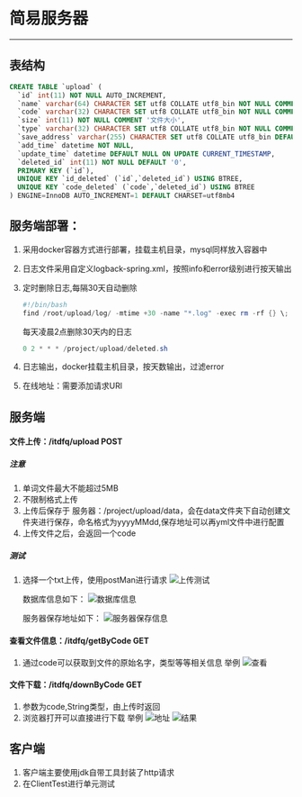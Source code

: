 # 简易服务器
---
## 表结构

```sql
CREATE TABLE `upload` (
  `id` int(11) NOT NULL AUTO_INCREMENT,
  `name` varchar(64) CHARACTER SET utf8 COLLATE utf8_bin NOT NULL COMMENT '文件名字',
  `code` varchar(32) CHARACTER SET utf8 COLLATE utf8_bin NOT NULL COMMENT 'UUID',
  `size` int(11) NOT NULL COMMENT '文件大小',
  `type` varchar(32) CHARACTER SET utf8 COLLATE utf8_bin NOT NULL COMMENT '文件类型',
  `save_address` varchar(255) CHARACTER SET utf8 COLLATE utf8_bin DEFAULT NULL COMMENT '文件保存地址',
  `add_time` datetime NOT NULL,
  `update_time` datetime DEFAULT NULL ON UPDATE CURRENT_TIMESTAMP,
  `deleted_id` int(11) NOT NULL DEFAULT '0',
  PRIMARY KEY (`id`),
  UNIQUE KEY `id_deleted` (`id`,`deleted_id`) USING BTREE,
  UNIQUE KEY `code_deleted` (`code`,`deleted_id`) USING BTREE
) ENGINE=InnoDB AUTO_INCREMENT=1 DEFAULT CHARSET=utf8mb4
```

## 服务端部署：

 1. 采用docker容器方式进行部署，挂载主机目录，mysql同样放入容器中
 2. 日志文件采用自定义logback-spring.xml，按照info和error级别进行按天输出
 3. 定时删除日志,每隔30天自动删除

	```powershell
	#!/bin/bash
	find /root/upload/log/ -mtime +30 -name "*.log" -exec rm -rf {} \;
	```

	 每天凌晨2点删除30天内的日志

	```powershell
	0 2 * * * /project/upload/deleted.sh
	```

4. 日志输出，docker挂载主机目录，按天数输出，过滤error
5. 在线地址：需要添加请求URl

## 服务端
#### 文件上传：/itdfq/upload  POST
##### 注意
 

 1. 单词文件最大不能超过5MB
 2. 不限制格式上传
 3. 上传后保存于 服务器：/project/upload/data，会在data文件夹下自动创建文件夹进行保存，命名格式为yyyyMMdd,保存地址可以再yml文件中进行配置
 4. 上传文件之后，会返回一个code

##### 测试

 1. 选择一个txt上传，使用postMan进行请求
![上传测试](https://img-blog.csdnimg.cn/50077164004a49dfa1281c46e97b7a74.png?x-oss-process=image/watermark,type_d3F5LXplbmhlaQ,shadow_50,text_Q1NETiBASVRkZnE=,size_20,color_FFFFFF,t_70,g_se,x_16)

	数据库信息如下：
![数据库信息](https://img-blog.csdnimg.cn/82db5f581fe0453eb30be171191cc238.png)

	服务器保存地址如下：
![服务器保存信息](https://img-blog.csdnimg.cn/fb190795d4a44618ad6a68334f721615.png)

#### 查看文件信息：/itdfq/getByCode  GET
1. 通过code可以获取到文件的原始名字，类型等等相关信息
举例
![查看](https://img-blog.csdnimg.cn/e0353b0a278c4856b8aa965af20ddc51.png?x-oss-process=image/watermark,type_d3F5LXplbmhlaQ,shadow_50,text_Q1NETiBASVRkZnE=,size_20,color_FFFFFF,t_70,g_se,x_16)

#### 文件下载：/itdfq/downByCode    GET
1. 参数为code,String类型，由上传时返回
2. 浏览器打开可以直接进行下载
举例
![地址](https://img-blog.csdnimg.cn/0629c20b41c44326bf5f59a970af46d6.png)
![结果](https://img-blog.csdnimg.cn/91c01f57f4804b7b97c3803d36a214e6.png?x-oss-process=image/watermark,type_d3F5LXplbmhlaQ,shadow_50,text_Q1NETiBASVRkZnE=,size_20,color_FFFFFF,t_70,g_se,x_16)


## 客户端
1. 客户端主要使用jdk自带工具封装了http请求
2. 在ClientTest进行单元测试